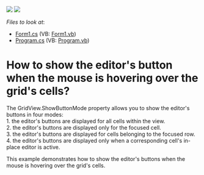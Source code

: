 <!-- default badges list -->
[![](https://img.shields.io/badge/Open_in_DevExpress_Support_Center-FF7200?style=flat-square&logo=DevExpress&logoColor=white)](https://supportcenter.devexpress.com/ticket/details/E1956)
[![](https://img.shields.io/badge/📖_How_to_use_DevExpress_Examples-e9f6fc?style=flat-square)](https://docs.devexpress.com/GeneralInformation/403183)
<!-- default badges end -->
<!-- default file list -->
*Files to look at*:

* [Form1.cs](./CS/WindowsApplication3/Form1.cs) (VB: [Form1.vb](./VB/WindowsApplication3/Form1.vb))
* [Program.cs](./CS/WindowsApplication3/Program.cs) (VB: [Program.vb](./VB/WindowsApplication3/Program.vb))
<!-- default file list end -->
# How to show the editor's button when the mouse is hovering over the grid's cells?


<p>The GridView.ShowButtonMode property allows you to show the editor's buttons in four modes:<br />
1. the editor's buttons are displayed for all cells within the view.<br />
2. the editor's buttons are displayed only for the focused cell.<br />
3. the editor's buttons are displayed for cells belonging to the focused row.<br />
4. the editor's buttons are displayed only when a corresponding cell's in-place editor is active.</p><p>This example demonstrates how to show the editor's buttons when the mouse is hovering over the grid's cells.</p>

<br/>


